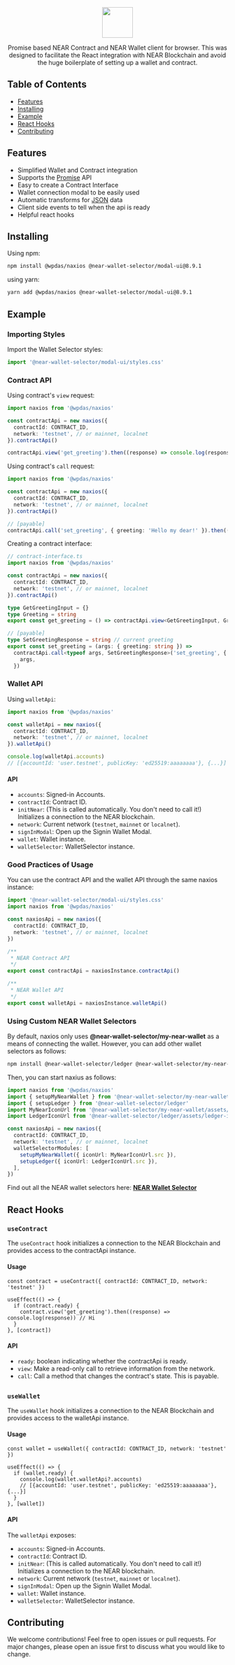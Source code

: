 <div align="center">
   <img src="https://raw.githubusercontent.com/wpdas/naxios/HEAD/md/naxios-logo.png" height="70px" /></a><br>
</div>

<p align="center">Promise based NEAR Contract and NEAR Wallet client for browser. This was designed to facilitate the React integration with NEAR Blockchain and avoid the huge boilerplate of setting up a wallet and contract.</p>

## Table of Contents

- [Features](#features)
- [Installing](#installing)
- [Example](#example)
- [React Hooks](#react-hooks)
- [Contributing](#contributing)

## Features

- Simplified Wallet and Contract integration
- Supports the [Promise](https://developer.mozilla.org/en-US/docs/Web/JavaScript/Reference/Global_Objects/Promise) API
- Easy to create a Contract Interface
- Wallet connection modal to be easily used
- Automatic transforms for [JSON](https://www.json.org/json-en.html) data
- Client side events to tell when the api is ready
- Helpful react hooks

## Installing

Using npm:

```bash
npm install @wpdas/naxios @near-wallet-selector/modal-ui@8.9.1
```

using yarn:

```bash
yarn add @wpdas/naxios @near-wallet-selector/modal-ui@8.9.1
```

## Example

### Importing Styles

Import the Wallet Selector styles:

```ts
import '@near-wallet-selector/modal-ui/styles.css'
```

### Contract API

Using contract's `view` request:

```ts
import naxios from '@wpdas/naxios'

const contractApi = new naxios({
  contractId: CONTRACT_ID,
  network: 'testnet', // or mainnet, localnet
}).contractApi()

contractApi.view('get_greeting').then((response) => console.log(response)) // Hi
```

Using contract's `call` request:

```ts
import naxios from '@wpdas/naxios'

const contractApi = new naxios({
  contractId: CONTRACT_ID,
  network: 'testnet', // or mainnet, localnet
}).contractApi()

// [payable]
contractApi.call('set_greeting', { greeting: 'Hello my dear!' }).then(() => console.log('Done!'))
```

Creating a contract interface:

```ts
// contract-interface.ts
import naxios from '@wpdas/naxios'

const contractApi = new naxios({
  contractId: CONTRACT_ID,
  network: 'testnet', // or mainnet, localnet
}).contractApi()

type GetGreetingInput = {}
type Greeting = string
export const get_greeting = () => contractApi.view<GetGreetingInput, Greeting>('get_greeting')

// [payable]
type SetGreetingResponse = string // current greeting
export const set_greeting = (args: { greeting: string }) =>
  contractApi.call<typeof args, SetGreetingResponse>('set_greeting', {
    args,
  })
```

### Wallet API

Using `walletApi`:

```ts
import naxios from '@wpdas/naxios'

const walletApi = new naxios({
  contractId: CONTRACT_ID,
  network: 'testnet', // or mainnet, localnet
}).walletApi()

console.log(walletApi.accounts)
// [{accountId: 'user.testnet', publicKey: 'ed25519:aaaaaaaa'}, {...}]
```

#### API

- `accounts`: Signed-in Accounts.
- `contractId`: Contract ID.
- `initNear`: (This is called automatically. You don't need to call it!) Initializes a connection to the NEAR blockchain.
- `network`: Current network (`testnet`, `mainnet` or `localnet`).
- `signInModal`: Open up the Signin Wallet Modal.
- `wallet`: Wallet instance.
- `walletSelector`: WalletSelector instance.

### Good Practices of Usage

You can use the contract API and the wallet API through the same naxios instance:

```ts
import '@near-wallet-selector/modal-ui/styles.css'
import naxios from '@wpdas/naxios'

const naxiosApi = new naxios({
  contractId: CONTRACT_ID,
  network: 'testnet', // or mainnet, localnet
})

/**
 * NEAR Contract API
 */
export const contractApi = naxiosInstance.contractApi()

/**
 * NEAR Wallet API
 */
export const walletApi = naxiosInstance.walletApi()
```

### Using Custom NEAR Wallet Selectors

By default, naxios only uses **@near-wallet-selector/my-near-wallet** as a means of connecting the wallet. However, you can add other wallet selectors as follows:

```sh
npm install @near-wallet-selector/ledger @near-wallet-selector/my-near-wallet
```

Then, you can start naxius as follows:

```ts
import naxios from '@wpdas/naxios'
import { setupMyNearWallet } from '@near-wallet-selector/my-near-wallet'
import { setupLedger } from '@near-wallet-selector/ledger'
import MyNearIconUrl from '@near-wallet-selector/my-near-wallet/assets/my-near-wallet-icon.png'
import LedgerIconUrl from '@near-wallet-selector/ledger/assets/ledger-icon.png'

const naxiosApi = new naxios({
  contractId: CONTRACT_ID,
  network: 'testnet', // or mainnet, localnet
  walletSelectorModules: [
    setupMyNearWallet({ iconUrl: MyNearIconUrl.src }),
    setupLedger({ iconUrl: LedgerIconUrl.src }),
  ],
})
```

Find out all the NEAR wallet selectors here: [**NEAR Wallet Selector**](https://github.com/near/wallet-selector)

## React Hooks

### `useContract`

The `useContract` hook initializes a connection to the NEAR Blockchain and provides access to the contractApi instance.

#### Usage

```tsx
const contract = useContract({ contractId: CONTRACT_ID, network: 'testnet' })

useEffect(() => {
  if (contract.ready) {
    contract.view('get_greeting').then((response) => console.log(response)) // Hi
  }
}, [contract])
```

#### API

- `ready`: boolean indicating whether the contractApi is ready.
- `view`: Make a read-only call to retrieve information from the network.
- `call`: Call a method that changes the contract's state. This is payable.

<!-- To add a separator line -->

##

<!-- To add a separator line -->

### `useWallet`

The `useWallet` hook initializes a connection to the NEAR Blockchain and provides access to the walletApi instance.

#### Usage

```tsx
const wallet = useWallet({ contractId: CONTRACT_ID, network: 'testnet' })

useEffect(() => {
  if (wallet.ready) {
    console.log(wallet.walletApi?.accounts)
    // [{accountId: 'user.testnet', publicKey: 'ed25519:aaaaaaaa'}, {...}]
  }
}, [wallet])
```

#### API

The `walletApi` exposes:

- `accounts`: Signed-in Accounts.
- `contractId`: Contract ID.
- `initNear`: (This is called automatically. You don't need to call it!) Initializes a connection to the NEAR blockchain.
- `network`: Current network (`testnet`, `mainnet` or `localnet`).
- `signInModal`: Open up the Signin Wallet Modal.
- `wallet`: Wallet instance.
- `walletSelector`: WalletSelector instance.

<!-- To add a separator line -->

##

<!-- To add a separator line -->

## Contributing

We welcome contributions! Feel free to open issues or pull requests. For major changes, please open an issue first to discuss what you would like to change.
